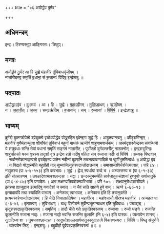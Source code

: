 +++
title = "०६ अयोद्धेव दुर्मद"

+++
## अधिमन्त्रम्
इन्द्रः। हिरण्यस्तूप आङ्गिरसः। त्रिष्टुप्।

## मन्त्रः
अ॒यो॒द्धेव॑ दु॒र्मद॒ आ हि जु॒ह्वे म॑हावी॒रं तु॑विबा॒धमृ॑जी॒षम् ।  
नाता॑रीदस्य॒ समृ॑तिं व॒धानां॒ सं रु॒जानाः॑ पिपिष॒ इन्द्र॑शत्रुः ॥

## पदपाठः
अ॒यो॒द्धाऽइ॑व । दुः॒ऽमदः॑ । आ । हि । जु॒ह्वे । म॒हा॒ऽवी॒रम् । तु॒वि॒ऽबा॒धम् । ऋ॒जी॒षम् ।  
न । अ॒ता॒री॒त् । अ॒स्य॒ । सम्ऽऋ॑तिम् । व॒धाना॑म् । सम् । रु॒जानाः॑ । पि॒पि॒षे॒ । इन्द्र॑ऽशत्रुः ॥

## भाष्यम्
दुर्मदो दुष्टमदोपेतो दर्पयुक्तो वृत्रोऽयोद्धेव योद्धृरहित इवेन्द्रमा जुह्वे हि । आहूतवान्खलु । कीदृशमिन्द्रम् । महावीरं गुणैर्महान्भूत्वा शौर्योपेतं तुविबाधं बहूनां बाधकं ऋजीषं शत्रूणामपार्जकम् । अस्येदृशस्येन्द्रस्य संबन्धिनो ये शत्रुवधाः सन्ति तेषां वधानां समृतिं सङ्गमं नातारीत् । पूर्वोक्तो दुर्मदस्तरीतुं नाशक्नोत् । इन्द्रशत्रुरिन्द्रः शत्रुर्घातको यस्य वृत्रस्य तादृशो वृत्र इन्द्रेण हतो नदीषु पतितः सन् रुजाना नदीः सं पिपिषे । सम्यक् पिष्टवान् । सर्वान्लोकानावृण्वतो वृत्रदेहस्य पातेन नदीनां कूलानि तत्रत्यपाषाणादिकं च चूर्णीभूतमित्यर्थः ॥ अयोद्धा इव । न विद्यते योद्धास्येति बहुव्रीहौ नञ् सुभ्यामित्युत्तरपदान्तोदात्तत्वम् । समासान्तविधेरनित्यत्वात् । परि ८४ । नद्यृतश्च (पा ५-४-१५३) इति कबभावः । जुह्वे । ह्वेञ् स्पर्धायां शब्दे च । अभ्यस्तस्य च (पा ६-१-३३) इति संप्रसारणम् । उवङादेशाभावश्छान्दसः । यद्वा । छन्दस्युभयथेति सार्वधातुकसंज्ञायां हुश्नुवोः सर्वाधातुके (पा ६-४-८७) इति यणादेशः । अत्र लक्षणप्रतिपदोक्तपरिभाषा । परि १०५ । लक्ष्यानुरोधान्नाश्रीयते । इतरथा ह्याजुह्वान इत्यादिषु यणादेशो न स्यात् । न चैवं सति सातये हुवे वाम् । ऋग्वे ६-६०-१३ । इत्यादावपि तथा स्यादिति वाच्यम् । अनेकाच् त्वाभावत् । अनेकाच इति हि तत्रानुवर्तते । प्रत्ययस्वरेणान्तोदात्तत्वम् । हि चेति निघातप्रतिषेधः । महावीरम् । महांश्चासौ वीरश्च महावीरः । अन्महतः पा ६-३-४६ । इत्यात्वम् । तुविभाधम् । बाधृ विलोडने तुवीन्प्रभूतान्बाधत इति तुविबाधः । पचाद्यच् । कृदुत्तरपदप्रकृतिस्वरत्वम् । समृतिम् । तादौ चेति गतेः प्रकृतिस्वरत्वम् । रुजानाः । रुजो भङ्गे । रुजन्ति कूलानीति रुजाना नद्यः । रुजाना नद्यो भवन्ति रुजन्ति कूलानि (नि ६-४) इति यास्कः । व्यत्ययेन शानच् । तुदादिभ्यः शः । नुमभावश्छान्दसः । आदुपदेशाल्लसार्वधातुकानुदात्तत्वे विकरणस्वरः । पिपिषे । पिष्लृ संचूर्णने । व्यत्ययेन लिट् । इन्द्रशत्रुः । बहुव्रीहौ पूर्वपदप्रकृतिस्वरत्वं ॥ ६ ॥